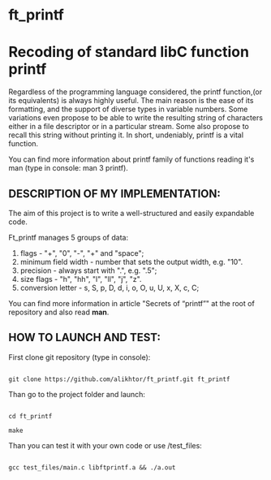 # ft_printf

# Recoding of standard libC function printf

Regardless of the programming language considered, the printf function,(or its equivalents)
is always highly useful. The main reason is the ease of its formatting, and the
support of diverse types in variable numbers. Some variations even propose to be able to
write the resulting string of characters either in a file descriptor or in a particular stream.
Some also propose to recall this string without printing it. In short, undeniably, printf
is a vital function. 

You can find more information about printf family of functions reading it's man (type in console: man 3 printf).

## DESCRIPTION OF MY IMPLEMENTATION:

The aim of this project is to write a well-structured and easily expandable code.

Ft_printf manages 5 groups of data:
1) flags - "+", "0", "-", "+" and "space";
2) minimum field width - number that sets the output width, e.g. "10".
3) precision - always start with ".", e.g. ".5";
4) size flags - "h", "hh", "l", "ll", "j", "z".
5) conversion letter - s, S, p, D, d, i, o, O, u, U, x, X, c, C;

You can find more information in article "Secrets of “printf”" at the root of repository and also read **man**.

## HOW TO LAUNCH AND TEST:

First clone git repository (type in console):
```

git clone https://github.com/alikhtor/ft_printf.git ft_printf

```

Than go to the project folder and launch:
```

cd ft_printf

make

```

Than you can test it with your own code or use /test_files:
```

gcc test_files/main.c libftprintf.a && ./a.out

```
